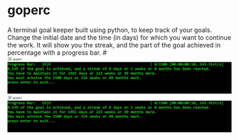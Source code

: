 # goperc
A terminal goal keeper built using python, to keep track of your goals.
Change the initial date and the time (in days) for which you want to continue the work.
It will show you the streak, and the part of the goal achieved in percentage with a progress bar.
#![goperc_snap](https://github.com/Sh0onya/goperc/blob/main/goperc_snap.jpg?raw=true)
![alt text](https://raw.githubusercontent.com/Sh0onya/goperc/main/goperc_snap.JPG)

